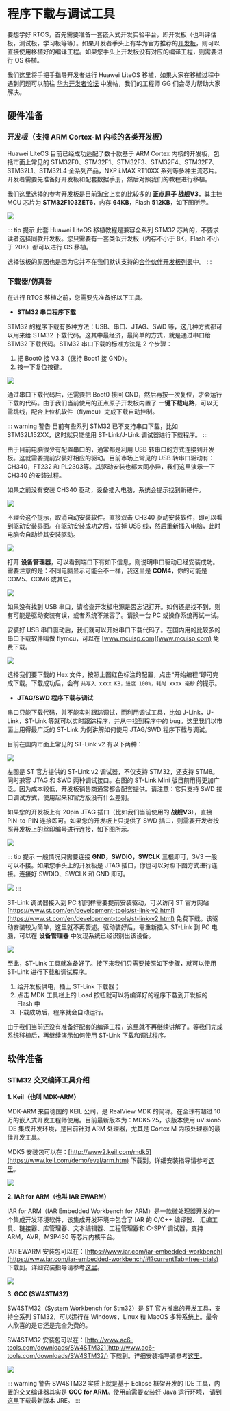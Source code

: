 # 程序下载与调试工具

要想学好 RTOS，首先需要准备一套嵌入式开发实验平台，即开发板（也叫评估板，测试板，学习板等等）。如果开发者手头上有华为官方推荐的[开发板](https://github.com/LiteOS/LiteOS_Partner_Development_Kits)，则可以直接使用移植好的编译工程。如果您手头上开发板没有对应的编译工程，则需要进行 OS 移植。

我们这里将手把手指导开发者进行 Huawei LiteOS 移植，如果大家在移植过程中遇到问题可以前往 [华为开发者论坛](http://developer.huawei.com/ict/forum/forum.php?mod=forumdisplay&fid=400045) 中发帖，我们的工程师 GG 们会尽力帮助大家解决。

## 硬件准备

### 开发板（支持 ARM Cortex-M 内核的各类开发板）

Huawei LiteOS 目前已经成功适配了数十款基于 ARM Cortex 内核的开发板，包括市面上常见的 STM32F0、STM32F1、STM32F3、STM32F4、STM32F7、STM32L1、STM32L4 全系列产品，NXP i.MAX RT10XX 系列等多种主流芯片。开发者需要先准备好开发板和配套数据手册，然后对照我们的教程进行移植。

我们这里选择的参考开发板是目前淘宝上卖的比较多的 **正点原子 战舰V3**，其主控 MCU 芯片为 **STM32F103ZET6**，内存 **64KB**，Flash **512KB**，如下图所示。

![](./image/atk-warship-stm32f103ze.png)

::: tip 提示
此套 Huawei LiteOS 移植教程是兼容全系列 STM32 芯片的，不要求读者选择同款开发板。您只需要有一套类似开发板（内存不小于 8K，Flash 不小于 20K）都可以进行 OS 移植。

选择该板的原因也是因为它并不在我们默认支持的[合作伙伴开发板列表](https://github.com/LiteOS/LiteOS_Partner_Development_Kits)中。
:::

### 下载器/仿真器

在进行 RTOS 移植之前，您需要先准备好以下工具。

- **STM32 串口程序下载**

STM32 的程序下载有多种方法：USB、串口、JTAG、SWD 等，这几种方式都可以用来给 STM32 下载代码。这其中最经济，最简单的方式，就是通过串口给 STM32 下载代码。STM32 串口下载的标准方法是 2 个步骤：

1. 把 Boot0 接 V3.3（保持 Boot1 接 GND）。
2. 按一下复位按键。

![](./image/atk-warship-serials-download.png)

通过串口下载代码后，还需要把 Boot0 接回 GND，然后再按一次复位，才会运行下载的代码。由于我们当前使用的正点原子开发板内置了 **一键下载电路**，可以无需跳线，配合上位机软件（flymcu）完成下载自动控制。

::: warning 警告
目前有些系列 STM32 已不支持串口下载，比如 STM32L152XX，这时就只能使用 ST-Link/J-Link 调试器进行下载程序。
:::

由于目前电脑很少有配置串口的，通常都是利用 USB 转串口的方式连接到开发板。这就需要提前安装好相应的驱动。目前市场上常见的 USB 转串口驱动有：CH340，FT232 和 PL2303等。其驱动安装也都大同小异，我们这里演示一下 CH340 的安装过程。

如果之前没有安装 CH340 驱动，设备插入电脑，系统会提示找到新硬件。

![](./image/atk-usb-serial-install.png)

不理会这个提示，取消自动安装软件。直接双击 CH340 驱动安装软件，即可以看到驱动安装界面。在驱动安装成功之后，拔掉 USB 线，然后重新插入电脑，此时电脑会自动给其安装驱动。

![](./image/atk-usb-serial-ok.png)

打开 **设备管理器**，可以看到端口下有如下信息，则说明串口驱动已经安装成功。需要注意的是：不同电脑显示可能会不一样，我这里是 **COM4**，你的可能是 COM5、COM6 或其它。

![](./image/atk-usb-serial-ch340.png)

如果没有找到 USB 串口，请检查开发板电源是否忘记打开。如何还是找不到，则有可能是驱动安装有误，或者系统不兼容了。请换一台 PC 或操作系统再试一试。

安装好 USB 串口驱动后，我们就可以开始串口下载代码了。在国内用的比较多的串口下载软件叫做 flymcu，可以在 [www.mcuisp.com](www.mcuisp.com) 免费下载。

![](./image/flymcu.png)

选择我们要下载的 Hex 文件，按照上图红色标注的配置，点击“开始编程”即可完成下载。下载成功后，会有 `共写入 xxxx KB，进度 100%，耗时 xxxx 毫秒` 的提示。

- **JTAG/SWD 程序下载与调试**

串口只能下载代码，并不能实时跟踪调试，而利用调试工具，比如 J-Link，U-Link，ST-Link 等就可以实时跟踪程序，并从中找到程序中的 bug。这里我们以市面上用得最广泛的 ST-Link 为例讲解如何使用 JTAG/SWD 程序下载与调试。

目前在国内市面上常见的 ST-Link v2 有以下两种：

![](./image/stlink-v2-full.png)

左图是 ST 官方提供的 ST-Link v2 调试器，不仅支持 STM32，还支持 STM8。同时兼容 JTAG 和 SWD 两种调试接口。右图的 ST-Link Mini 版目前用得更加广泛。因为成本较低，开发板销售商通常都会配套提供。请注意：它只支持 SWD 接口调试方式，使用起来和官方版没有什么差别。

如果您的开发板上有 20pin JTAG 插口（比如我们当前使用的 **战舰V3**），直接 PIN-to-PIN 连接即可。如果您的开发板上只提供了 SWD 插口，则需要开发者按照开发板上的丝印编号进行连接，如下图所示。

![](./image/stlink-swd-connect.jpg)

::: tip 提示
一般情况只需要连接 **GND，SWDIO，SWCLK** 三根即可，3V3 一般可以不接。如果您手头上的开发板是 JTAG 插口，你也可以对照下图方式进行连接。连接好 SWDIO、SWCLK 和 GND 即可。

![](./image/jtag-to-swd.png)
:::

ST-Link 调试器接入到 PC 机同样需要提前安装驱动，可以访问 ST 官方网站 [https://www.st.com/en/development-tools/st-link-v2.html](https://www.st.com/en/development-tools/st-link-v2.html) 免费下载。该驱动安装较为简单，这里就不再赘述。驱动装好后，需重新插入 ST-Link 到 PC 电脑，可以在 **设备管理器** 中发现系统已经识别出该设备。

![](./image/stlink-driver-ok.png)

至此，ST-Link 工具就准备好了。接下来我们只需要按照如下步骤，就可以使用 ST-Link 进行下载和调试程序。

1. 给开发板供电，插上 ST-Link 下载器；
2. 点击 MDK 工具栏上的 Load 按钮就可以将编译好的程序下载到开发板的 Flash 中
3. 下载成功后，程序就会自动运行。

由于我们当前还没有准备好配套的编译工程，这里就不再继续讲解了。等我们完成系统移植后，再继续演示如何使用 ST-Link 下载和调试程序。

## 软件准备

### STM32 交叉编译工具介绍

**1. Keil（也叫 MDK-ARM）**

MDK-ARM 来自德国的 KEIL 公司，是 RealView MDK 的简称。在全球有超过 10 万的嵌入式开发工程师使用。目前最新版本为：MDK5.25，该版本使用 uVision5 IDE 集成开发环境，是目前针对 ARM 处理器，尤其是 Cortex M 内核处理器的最佳开发工具。

MDK5 安装包可以在：[http://www2.keil.com/mdk5](https://www.keil.com/demo/eval/arm.htm) 下载到。详细安装指导请参考[这里](./keil.md)。

![](./image/keil.jpg)

**2. IAR for ARM（也叫 IAR EWARM）**

IAR for ARM（IAR Embedded Workbench for ARM）是一款微处理器开发的一个集成开发环境软件，该集成开发环境中包含了 IAR 的 C/C++ 编译器、 汇编工具、链接器、库管理器、文本编辑器、工程管理器和 C-SPY 调试器，支持 ARM，AVR，MSP430 等芯片内核平台。

IAR EWARM 安装包可以在：[https://www.iar.com/iar-embedded-workbench](https://www.iar.com/iar-embedded-workbench/#!?currentTab=free-trials) 下载到。详细安装指导请参考[这里](./iar.md)。

![](./image/iar.jpg)

**3. GCC (SW4STM32)**

SW4STM32（System Workbench for Stm32）是 ST 官方推出的开发工具，支持全系列 STM32，可以运行在 Windows，Linux 和 MacOS 多种系统上。最令人欣喜的是它还是完全免费的。

SW4STM32 安装包可以在：[http://www.ac6-tools.com/downloads/SW4STM32](http://www.ac6-tools.com/downloads/SW4STM32/) 下载到。详细安装指导请参考[这里](./gcc-sw4stm32.md)。

![](./image/sw4stm32.png)

::: warning 警告
SW4STM32 实质上就是基于 Eclipse 框架开发的 IDE 工具，内置的交叉编译器其实是 **GCC for ARM**。使用前需要安装好 Java 运行环境， 请到 [这里](http://www.oracle.com/technetwork/java/javase/downloads/jre8-downloads-2133155.html)下载最新版本 JRE。
:::
